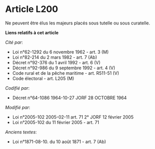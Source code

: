 # Article L200

Ne peuvent être élus les majeurs placés sous tutelle ou sous curatelle.

**Liens relatifs à cet article**

_Cité par_:

  - Loi n°62-1292 du 6 novembre 1962 - art. 3 (M)
  - Loi n°82-214 du 2 mars 1982 - art. 7 (Ab)
  - Décret n°92-376 du 1 avril 1992 - art. 6 (V)
  - Décret n°92-986 du 9 septembre 1992 - art. 4 (V)
  - Code rural et de la pêche maritime - art. R511-51 (V)
  - Code électoral - art. L205 (M)

_Codifié par_:

  - Décret n°64-1086 1964-10-27 JORF 28 OCTOBRE 1964

_Modifié par_:

  - Loi n°2005-102 2005-02-11 art. 71 2° JORF 12 février 2005
  - Loi n°2005-102 du 11 février 2005 - art. 71

_Anciens textes_:

  - Loi n°1871-08-10. du 10 août 1871 - art. 7 (Ab)
